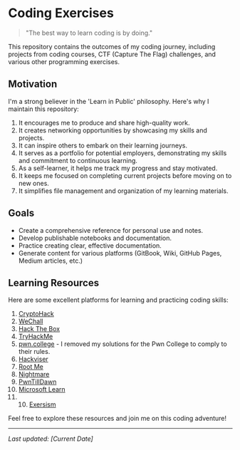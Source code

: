 # Coding Exercises

> "The best way to learn coding is by doing."

This repository contains the outcomes of my coding journey, including projects from coding courses, CTF (Capture The Flag) challenges, and various other programming exercises.

## Motivation

I'm a strong believer in the 'Learn in Public' philosophy. Here's why I maintain this repository:

1. It encourages me to produce and share high-quality work.
2. It creates networking opportunities by showcasing my skills and projects.
3. It can inspire others to embark on their learning journeys.
4. It serves as a portfolio for potential employers, demonstrating my skills and commitment to continuous learning.
5. As a self-learner, it helps me track my progress and stay motivated.
6. It keeps me focused on completing current projects before moving on to new ones.
7. It simplifies file management and organization of my learning materials.

## Goals

- Create a comprehensive reference for personal use and notes.
- Develop publishable notebooks and documentation.
- Practice creating clear, effective documentation.
- Generate content for various platforms (GitBook, Wiki, GitHub Pages, Medium articles, etc.)

## Learning Resources

Here are some excellent platforms for learning and practicing coding skills:

1. [CryptoHack](https://cryptohack.org)
2. [WeChall](https://www.wechall.net)
3. [Hack The Box](https://www.hackthebox.com)
4. [TryHackMe](https://tryhackme.com)
5. [pwn.college](https://pwn.college) - I removed my solutions for the Pwn College to comply to their rules.
6. [Hackviser](https://hackviser.com)
7. [Root Me](https://www.root-me.org)
8. [Nightmare](https://guyinatuxedo.github.io)
9. [PwnTillDawn](https://online.pwntilldawn.com)
10. [Microsoft Learn](https://learn.microsoft.com)
11. 10. [Exersism](https://exersism.com)

Feel free to explore these resources and join me on this coding adventure!

---

*Last updated: [Current Date]*

